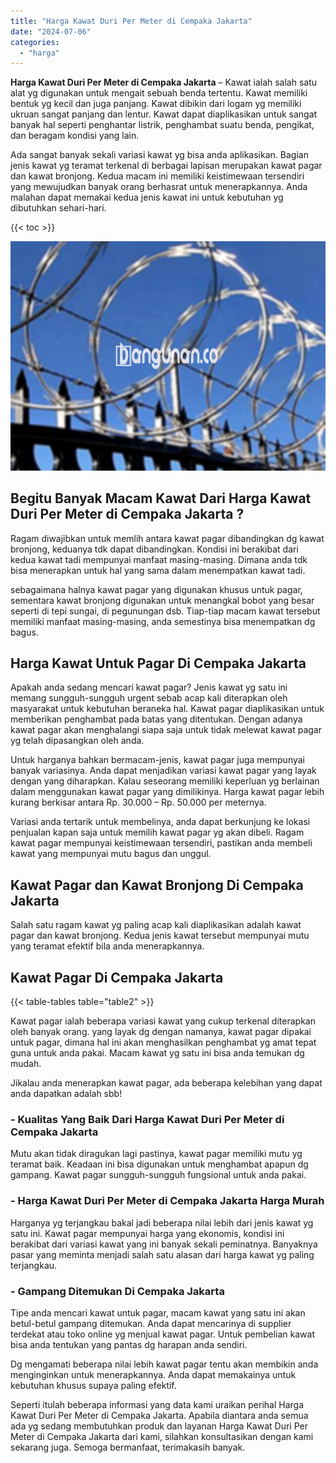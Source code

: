 ```yaml
---
title: "Harga Kawat Duri Per Meter di Cempaka Jakarta"
date: "2024-07-06"
categories: 
  - "harga"
---
```


**Harga Kawat Duri Per Meter di Cempaka Jakarta** – Kawat ialah salah satu alat yg digunakan untuk mengait sebuah benda tertentu. Kawat memiliki bentuk yg kecil dan juga panjang. Kawat dibikin dari logam yg memiliki ukruan sangat panjang dan lentur. Kawat dapat diaplikasikan untuk sangat banyak hal seperti penghantar listrik, penghambat suatu benda, pengikat, dan beragam kondisi yang lain.

Ada sangat banyak sekali variasi kawat yg bisa anda aplikasikan. Bagian jenis kawat yg teramat terkenal di berbagai lapisan merupakan kawat pagar dan kawat bronjong. Kedua macam ini memiliki keistimewaan tersendiri yang mewujudkan banyak orang berhasrat untuk menerapkannya. Anda malahan dapat memakai kedua jenis kawat ini untuk kebutuhan yg dibutuhkan sehari-hari.

{{< toc >}}

![Harga Kawat Duri Per Meter di Cempaka Jakarta](/images/jual-kawat-murah48.png)

## Begitu Banyak Macam Kawat Dari Harga Kawat Duri Per Meter di Cempaka Jakarta ?

Ragam diwajibkan untuk memlih antara kawat pagar dibandingkan dg kawat bronjong, keduanya tdk dapat dibandingkan. Kondisi ini berakibat dari kedua kawat tadi mempunyai manfaat masing-masing. Dimana anda tdk bisa menerapkan untuk hal yang sama dalam menempatkan kawat tadi.

sebagaimana halnya kawat pagar yang digunakan khusus untuk pagar, sementara kawat bronjong digunakan untuk menangkal bobot yang besar seperti di tepi sungai, di pegunungan dsb. Tiap-tiap macam kawat tersebut memiliki manfaat masing-masing, anda semestinya bisa menempatkan dg bagus.

## Harga Kawat Untuk Pagar Di Cempaka Jakarta

Apakah anda sedang mencari kawat pagar? Jenis kawat yg satu ini memang sungguh-sungguh urgent sebab acap kali diterapkan oleh masyarakat untuk kebutuhan beraneka hal. Kawat pagar diaplikasikan untuk memberikan penghambat pada batas yang ditentukan. Dengan adanya kawat pagar akan menghalangi siapa saja untuk tidak melewat kawat pagar yg telah dipasangkan oleh anda.

Untuk harganya bahkan bermacam-jenis, kawat pagar juga mempunyai banyak variasinya. Anda dapat menjadikan variasi kawat pagar yang layak dengan yang diharapkan. Kalau seseorang memiliki keperluan yg berlainan dalam menggunakan kawat pagar yang dimilikinya. Harga kawat pagar lebih kurang berkisar antara Rp. 30.000 – Rp. 50.000 per meternya.

Variasi anda tertarik untuk membelinya, anda dapat berkunjung ke lokasi penjualan kapan saja untuk memilih kawat pagar yg akan dibeli. Ragam kawat pagar mempunyai keistimewaan tersendiri, pastikan anda membeli kawat yang mempunyai mutu bagus dan unggul.

## Kawat Pagar dan Kawat Bronjong Di Cempaka Jakarta

Salah satu ragam kawat yg paling acap kali diaplikasikan adalah kawat pagar dan kawat bronjong. Kedua jenis kawat tersebut mempunyai mutu yang teramat efektif bila anda menerapkannya.

## Kawat Pagar Di Cempaka Jakarta

{{< table-tables table="table2" >}}

Kawat pagar ialah beberapa variasi kawat yang cukup terkenal diterapkan oleh banyak orang. yang layak dg dengan namanya, kawat pagar dipakai untuk pagar, dimana hal ini akan menghasilkan penghambat yg amat tepat guna untuk anda pakai. Macam kawat yg satu ini bisa anda temukan dg mudah.

Jikalau anda menerapkan kawat pagar, ada beberapa kelebihan yang dapat anda dapatkan adalah sbb!

### \- Kualitas Yang Baik Dari Harga Kawat Duri Per Meter di Cempaka Jakarta

Mutu akan tidak diragukan lagi pastinya, kawat pagar memiliki mutu yg teramat baik. Keadaan ini bisa digunakan untuk menghambat apapun dg gampang. Kawat pagar sungguh-sungguh fungsional untuk anda pakai.

### \- Harga Kawat Duri Per Meter di Cempaka Jakarta Harga Murah

Harganya yg terjangkau bakal jadi beberapa nilai lebih dari jenis kawat yg satu ini. Kawat pagar mempunyai harga yang ekonomis, kondisi ini berakibat dari variasi kawat yang ini banyak sekali peminatnya. Banyaknya pasar yang meminta menjadi salah satu alasan dari harga kawat yg paling terjangkau.

### \- Gampang Ditemukan Di Cempaka Jakarta

Tipe anda mencari kawat untuk pagar, macam kawat yang satu ini akan betul-betul gampang ditemukan. Anda dapat mencarinya di supplier terdekat atau toko online yg menjual kawat pagar. Untuk pembelian kawat bisa anda tentukan yang pantas dg harapan anda sendiri.

Dg mengamati beberapa nilai lebih kawat pagar tentu akan membikin anda menginginkan untuk menerapkannya. Anda dapat memakainya untuk kebutuhan khusus supaya paling efektif.

Seperti itulah beberapa informasi yang data kami uraikan perihal Harga Kawat Duri Per Meter di Cempaka Jakarta. Apabila diantara anda semua ada yg sedang membutuhkan produk dan layanan Harga Kawat Duri Per Meter di Cempaka Jakarta dari kami, silahkan konsultasikan dengan kami sekarang juga. Semoga bermanfaat, terimakasih banyak.

